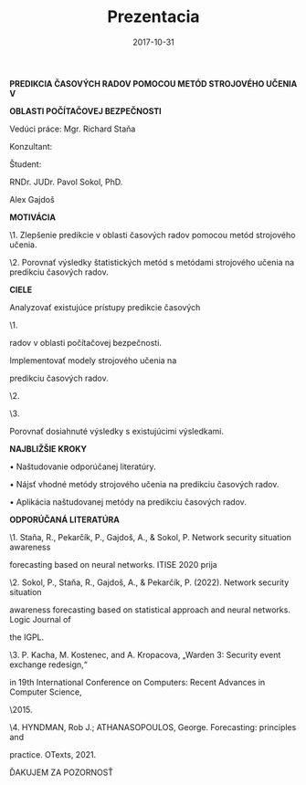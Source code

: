﻿---
layout: post
title:  "Prezentacia"
date:   2017-10-31
excerpt: ""
image: ""
---

**PREDIKCIA ČASOVÝCH RADOV POMOCOU METÓD STROJOVÉHO UČENIA V**

**OBLASTI POČÍTAČOVEJ BEZPEČNOSTI**

Vedúci práce: Mgr. Richard Staňa

Konzultant:

Študent:

RNDr. JUDr. Pavol Sokol, PhD.

Alex Gajdoš





**MOTIVÁCIA**

\1. Zlepšenie predikcie v oblasti časových radov pomocou metód strojového učenia.

\2. Porovnať výsledky štatistických metód s metódami strojového učenia na predikciu časových radov.





**CIELE**

Analyzovať existujúce prístupy predikcie časových

\1.

radov v oblasti počítačovej bezpečnosti.

Implementovať modely strojového učenia na

predikciu časových radov.

\2.

\3.

Porovnať dosiahnuté výsledky s existujúcimi výsledkami.





**NAJBLIŽŠIE KROKY**

• Naštudovanie odporúčanej literatúry.

• Nájsť vhodné metódy strojového učenia na predikciu časových radov.

• Aplikácia naštudovanej metódy na predikciu časových radov.





**ODPORÚČANÁ LITERATÚRA**

\1. Staňa, R., Pekarčík, P., Gajdoš, A., & Sokol, P. Network security situation awareness

forecasting based on neural networks. ITISE 2020 prija

\2. Sokol, P., Staňa, R., Gajdoš, A., & Pekarčík, P. (2022). Network security situation

awareness forecasting based on statistical approach and neural networks. Logic Journal of

the IGPL.

\3. P. Kacha, M. Kostenec, and A. Kropacova, „Warden 3: Security event exchange redesign,“

in 19th International Conference on Computers: Recent Advances in Computer Science,

\2015.

\4. HYNDMAN, Rob J.; ATHANASOPOULOS, George. Forecasting: principles and

practice. OTexts, 2021.





ĎAKUJEM ZA POZORNOSŤ

